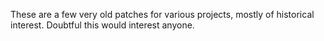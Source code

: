 These are a few very old patches for various projects, mostly of historical interest.
Doubtful this would interest anyone.
